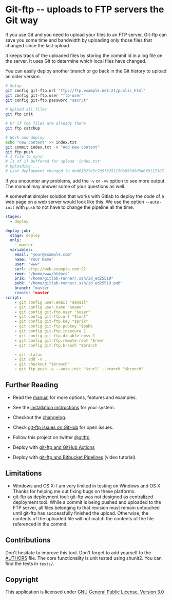 Git-ftp -- uploads to FTP servers the Git way
=============================================

If you use Git and you need to upload your files to an FTP server,
Git-ftp can save you some time and bandwidth by uploading only those files that
changed since the last upload.

It keeps track of the uploaded files by storing the commit id
in a log file on the server. It uses Git to determine which local
files have changed.

You can easily deploy another branch or go back in the Git history to upload
an older version.

```sh
# Setup
git config git-ftp.url "ftp://ftp.example.net:21/public_html"
git config git-ftp.user "ftp-user"
git config git-ftp.password "secr3t"

# Upload all files
git ftp init

# Or if the files are already there
git ftp catchup

# Work and deploy
echo "new content" >> index.txt
git commit index.txt -m "Add new content"
git ftp push
# 1 file to sync:
# [1 of 1] Buffered for upload 'index.txt'.
# Uploading ...
# Last deployment changed to ded01b27e5c785fb251150805308d3d0f8117387.
```

If you encounter any problems, add the `-v` or `-vv` option to see more output.
The manual may answer some of your questions as well.

A somewhat simpler solution that works with Gitlab to deploy the code of a web page on a web server would look like this. We use the option `--auto-init` with `push` to not have to change the pipeline all the time. 

```yml
stages:
  - deploy

deploy-job:
  stage: deploy
  only:
    - master
  variables:
    email: "your@example.com"
    name: "Your Name"
    user: "www"
    surl: sftp://web.example.com:22
    remr: "/home/www/htdocs"
    prik: "/home/gitlab-runner/.ssh/id_ed25519"
    pubk: "/home/gitlab-runner/.ssh/id_ed25519.pub"
    branch: "master
    remote: "master
script: 
    - git config user.email "$email"
    - git config user.name "$name"
    - git config git-ftp.user "$user"
    - git config git-ftp.url "$surl"
    - git config git-ftp.key "$prik" 
    - git config git-ftp.pubkey "$pubk
    - git config git-ftp.insecure 1
    - git config git-ftp.disable-epsv 1
    - git config git-ftp.remote-root "$remr
    - git config git-ftp.branch "$branch

    - git status
    - git add -v .
    - git checkout "$branch"
    - git ftp push -a --auto-init "$surl" --branch "$branch"
```



Further Reading
---------------

* Read the [manual](man/git-ftp.1.md) for more options, features and examples.
* See the [installation instructions](INSTALL.md) for your system.
* Checkout the [changelog](CHANGELOG.md).
* Check [git-ftp issues on GitHub] for open issues.
* Follow this project on twitter [@gitftp].

* Deploy with [git-ftp and GitHub Actions](https://github.com/marketplace/actions/ftp-deploy)
* Deploy with [git-ftp and Bitbucket Pipelines](https://www.youtube.com/watch?v=8HZhHtZebdw) (video tutorial).

Limitations
-----------

* Windows and OS X: I am very limited in testing on Windows and OS X. Thanks
  for helping me out fixing bugs on these platforms.
* git-ftp as deployment tool: git-ftp was not designed as centralized
  deployment tool. While a commit is being pushed and uploaded to the FTP
  server, all files belonging to that revision must remain untouched until
  git-ftp has successfully finished the upload. Otherwise, the contents of the
  uploaded file will not match the contents of the file referenced in the
  commit.

Contributions
-------------

Don't hesitate to improve this tool.
Don't forget to add yourself to the [AUTHORS](AUTHORS) file.
The core functionality is unit tested using shunit2.
You can find the tests in `tests/`.

Copyright
---------

This application is licensed under [GNU General Public License, Version 3.0]

[git-ftp issues on GitHub]: http://github.com/git-ftp/git-ftp/issues
[GNU General Public License, Version 3.0]:
 http://www.gnu.org/licenses/gpl-3.0-standalone.html
[@gitftp]: https://twitter.com/gitftp
